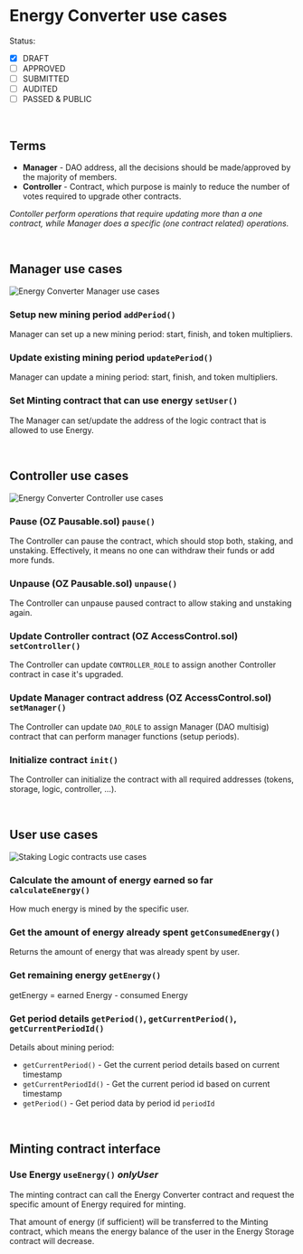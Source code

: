 # Energy Converter use cases

Status: <br>

- [x] DRAFT
- [ ] APPROVED
- [ ] SUBMITTED
- [ ] AUDITED
- [ ] PASSED & PUBLIC

<br>

## Terms

- **Manager** - DAO address, all the decisions should be made/approved by the majority of members.
- **Controller** - Contract, which purpose is mainly to reduce the number of votes required to upgrade other contracts.

_Contoller perform operations that require updating more than a one contract, while Manager does a specific (one contract related) operations._

<br>

## Manager use cases

![Energy Converter Manager use cases](assets/converter_manager.png)

### Setup new mining period `addPeriod()`

Manager can set up a new mining period: start, finish, and token multipliers.

### Update existing mining period `updatePeriod()`

Manager can update a mining period: start, finish, and token multipliers.

### Set Minting contract that can use energy `setUser()`

The Manager can set/update the address of the logic contract that is allowed to use Energy.

<br>

## Controller use cases

![Energy Converter Controller use cases](assets/staking_controller.png)

### Pause (OZ Pausable.sol) `pause()`

The Controller can pause the contract, which should stop both, staking, and unstaking. Effectively, it means no one can withdraw their funds or add more funds.

### Unpause (OZ Pausable.sol) `unpause()`

The Controller can unpause paused contract to allow staking and unstaking again.

### Update Controller contract (OZ AccessControl.sol) `setController()`

The Controller can update `CONTROLLER_ROLE` to assign another Controller contract in case it's upgraded.

### Update Manager contract address (OZ AccessControl.sol) `setManager()`

The Controller can update `DAO_ROLE` to assign Manager (DAO multisig) contract that can perform manager functions (setup periods).

### Initialize contract `init()`

The Controller can initialize the contract with all required addresses (tokens, storage, logic, controller, ...).

<br>

## User use cases

![Staking Logic contracts use cases](assets/converter_logic_uc.png)

### Calculate the amount of energy earned so far `calculateEnergy()`

How much energy is mined by the specific user.

### Get the amount of energy already spent `getConsumedEnergy()`

Returns the amount of energy that was already spent by user.

### Get remaining energy `getEnergy()`

getEnergy = earned Energy - consumed Energy

### Get period details `getPeriod()`, `getCurrentPeriod()`, `getCurrentPeriodId()`

Details about mining period:

- `getCurrentPeriod()` - Get the current period details based on current timestamp
- `getCurrentPeriodId()` - Get the current period id based on current timestamp
- `getPeriod()` - Get period data by period id `periodId`

<br>

## Minting contract interface

### Use Energy `useEnergy()` **_onlyUser_**

The minting contract can call the Energy Converter contract and request the specific amount of Energy required for minting.

That amount of energy (if sufficient) will be transferred to the Minting contract, which means the energy balance of the user in the Energy Storage contract will decrease.
